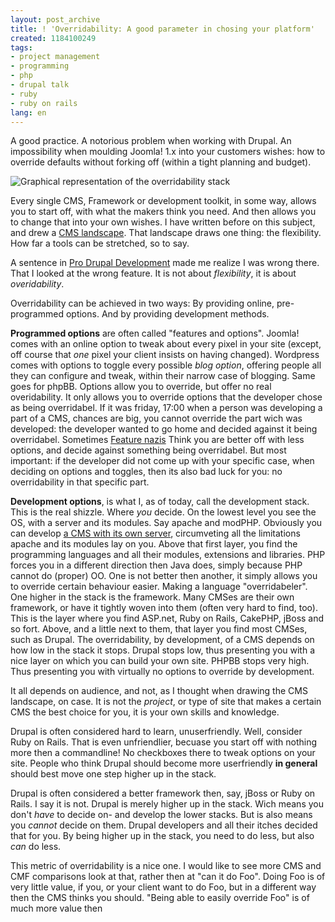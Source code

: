 ```yaml
---
layout: post_archive
title: ! 'Overridability: A good parameter in chosing your platform'
created: 1184100249
tags:
- project management
- programming
- php
- drupal talk
- ruby
- ruby on rails
lang: en
---
```

A good practice. A notorious problem when working with Drupal. An impossibility when moulding Joomla! 1.x into your customers wishes: how to override defaults without forking off (within a tight planning and budget).

![Graphical representation of the overridability stack](http://webschuur.com/sites/webschuur.com/files/overridability.png "The overridability stack")

Every single CMS, Framework or development toolkit, in some way, allows you to start off, with what the makers think you need. And then allows you to change that into your own wishes.
I have written before on this subject, and drew a [CMS landscape](http://webschuur.com/publications/blogs/2006-12-26-the_cmc_and_cmf_landscape). That landscape draws one thing: the flexibility. How far a tools can be stretched, so to say. 

A sentence in [Pro Drupal Development](http://www.drupalbook.com/) made me realize I was wrong there. That I looked at the wrong feature. It is not about _flexibility_, it is about _overidability_.

Overridability can be achieved in two ways: By providing online, pre-programmed options. And by providing development methods.

__Programmed options__ are often called "features and options". Joomla! comes with an online option to tweak about every pixel in your site (except, off course that _one_ pixel your client insists on having changed). Wordpress comes with options to toggle every possible _blog option_, offering people all they can configure and tweak, within their narrow case of blogging. Same goes for phpBB. Options allow you to override, but offer no real overidability. It only allows you to override options that the developer chose as being overridabel. If it was friday, 17:00 when a person was developing a part of a CMS, chances are big, you cannot override the part wich was developed: the developer wanted to go home and decided against it being overridabel. Sometimes [Feature nazis](http://www.osnews.com/story.php/12956/Torvalds-Use-KDE) Think you are better off with less options, and decide against something being overridabel. But most important: if the developer did not come up with your specific case, when deciding on options and toggles, then its also bad luck for you: no overridability in that specific part.

__Development options__, is what I, as of today, call the development stack. This is the real shizzle. Where _you_ decide.
On the lowest level you see the OS, with a server and its modules. Say apache and modPHP. Obviously you can develop [a CMS with its own server](http://plone.org), circumveting all the limitations apache and its modules lay on you. 
Above that first layer, you find the programming languages and all their modules, extensions and libraries. PHP forces you in a different direction then Java does, simply because PHP cannot do (proper) OO. One is not better then another, it simply allows you to override certain behaviour easier. Making a language "overridabeler".
One higher in the stack is the framework. Many CMSes are their own framework, or have it tightly woven into them (often very hard to find, too). This is the layer where you find ASP.net, Ruby on Rails, CakePHP, jBoss and so fort.
Above, and a little next to them, that layer you find most CMSes, such as Drupal. The overridability, by development, of a CMS depends on how low in the stack it stops. Drupal stops low, thus presenting you with a nice layer on which you can build your own site. PHPBB stops very high. Thus presenting you with virtually no options to override by development.

It all depends on audience, and not, as I thought when drawing the CMS landscape, on case. It is not the _project_, or type of site that makes a certain CMS the best choice for you, it is your own skills and knowledge.

Drupal is often considered hard to learn, unuserfriendly. Well, consider Ruby on Rails. That is even unfriendlier, becuase you start off with nothing more then a commandline! No checkboxes there to tweak options on your site. People who think Drupal should become more userfriendly <strong>in general</strong> should best move one step higher up in the stack.

Drupal is often considered a better framework then, say, jBoss or Ruby on Rails. I say it is not. Drupal is merely higher up in the stack. Wich means you don't _have_ to decide on- and develop the lower stacks. But is also means you _cannot_ decide on them. Drupal developers and all their itches decided that for you. By being higher up in the stack, you need to do less, but also _can_ do less.

This metric of overridability is a nice one. I would like to see more CMS and CMF comparisons look at that, rather then at "can it do Foo". Doing Foo is of very little value, if you, or your client want to do Foo, but in a different way then the CMS thinks you should. "Being able to easily override Foo" is of much more value then
